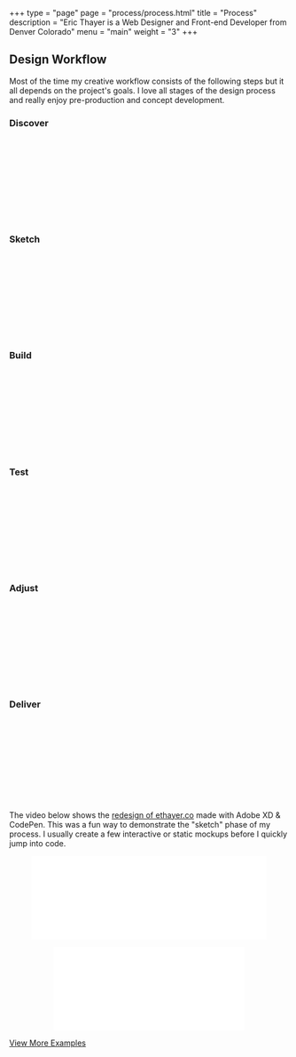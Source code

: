 +++
type = "page"
page = "process/process.html"
title = "Process"
description = "Eric Thayer is a Web Designer and Front-end Developer from Denver Colorado"
menu = "main"
weight = "3"
+++

<!-- Process -->
<section id="process" class="pt-pb-2">
  <!-- Section Title -->
  <div class="container align-center">
    <h2 id="design-process">Design Workflow</h2>
    <p class="sub-header mb-2 mw-35em md-pr-pl-2">Most of the time my creative workflow consists of the following steps but it all depends on the project's goals. I love all stages of the design process and really enjoy pre-production and concept development.</p>
    <!-- Process Steps -->
    <div class="process-steps flex-layout flex-33 mb-1">
      <!-- Discover -->
      <div class="card step">
        <h3>Discover</h3>
        <!-- icon -->
        <figure class="media-item">
          <svg class="icon">
            <use xlink:href="#icon-lightbulb" />
          </svg>
        </figure>
      </div>
      <!-- Sketch -->
      <div class="card step">
        <h3>Sketch</h3>
        <!-- icon -->
        <figure class="media-item">
          <svg class="icon">
            <use xlink:href="#icon-pencil" />
          </svg>
        </figure>
      </div>
      <!-- Build -->
      <div class="card step">
        <h3>Build</h3>
        <!-- icon -->
        <figure class="media-item">
          <svg class="icon">
            <use xlink:href="#icon-tools" />
          </svg>
        </figure>
      </div>
      <!-- Test -->
      <div class="card step">
        <h3>Test</h3>
        <!-- icon -->
        <figure class="media-item">
          <svg class="icon">
            <use xlink:href="#icon-devices" />
          </svg>
        </figure>
      </div>
      <!-- Adjust -->
      <div class="card step">
        <h3>Adjust</h3>
        <!-- icon -->
        <figure class="media-item">
          <svg class="icon">
            <use xlink:href="#icon-adjust" />
          </svg>
        </figure>
      </div>
      <!-- Deliver -->
      <div class="card step">
        <h3>Deliver</h3>
        <!-- icon -->
        <figure class="media-item">
          <svg class="icon">
            <use xlink:href="#icon-globe" />
          </svg>
        </figure>
      </div>
      <!-- / END -->
    </div>
  </div>
  <div class="container align-center">
    <p class="sub-header mb-2 mw-50em text-md lg-pr-pl-2">The video below shows the <a href="//codepen.io/ericthayer/pen/zNxMer">redesign of ethayer.co</a> made with Adobe
    XD &amp; CodePen. This was a fun way to demonstrate the "sketch" phase of my process. I usually create a few interactive or static mockups before I quickly jump into code.</p>
    <!-- Media Item (redesign demo video) -->
    <figure class="media-wrap video mb-1">
      <iframe class="lazyload card" width="100%" title="Time-lapse design of ethayer.co v2.0" src="//www.youtube.com/embed/ZqlVjv8DlYI" frameborder="0" allowfullscreen>
      </iframe>
      <noscript>
        <figure class="media-wrap iframe mb-0">
          <iframe width="100%" title="Time-lapse design of ethayer.co v2.0" src="//www.youtube.com/embed/ZqlVjv8DlYI?rel=0" frameborder="0" allowfullscreen>
          </iframe>
        </figure>
      </noscript>
    </figure>
    <!-- View More Link -->
    <a class="cta-link hidden" href="#0">View More Examples</a>
  </div>
</section>